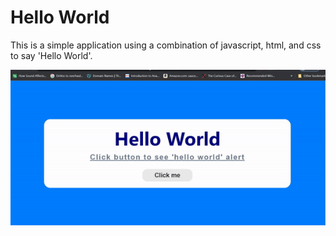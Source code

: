 # Hello World

This is a simple application using a combination of javascript, html, and css to say 'Hello World'.

![](HelloWorld.gif)